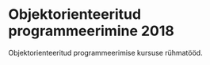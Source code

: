# Objektorienteeritud programmeerimine 2018
Objektorienteeritud programmeerimise kursuse rühmatööd.
